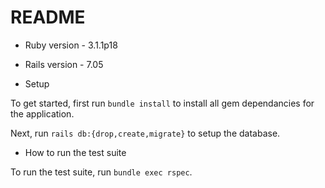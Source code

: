 # README

* Ruby version - 3.1.1p18
* Rails version - 7.05

* Setup

To get started, first run `bundle install` to install all gem dependancies for the application.

Next, run `rails db:{drop,create,migrate}` to setup the database.

* How to run the test suite

To run the test suite, run `bundle exec rspec`.
